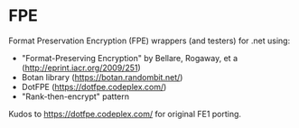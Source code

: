 # FPE
Format Preservation Encryption (FPE) wrappers (and testers) for .net using:
- "Format-Preserving Encryption" by Bellare, Rogaway, et a (http://eprint.iacr.org/2009/251)
- Botan library (https://botan.randombit.net/)
- DotFPE (https://dotfpe.codeplex.com/)
- "Rank-then-encrypt" pattern


Kudos to https://dotfpe.codeplex.com/ for original FE1 porting.

